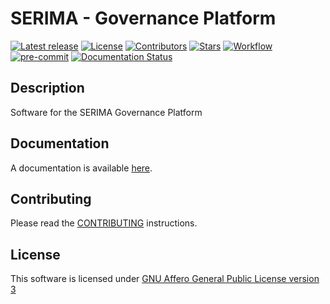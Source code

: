 # SERIMA - Governance Platform

[![Latest release](https://img.shields.io/github/release/informed-governance-project/governance-platform.svg?style=flat-square)](https://github.com/informed-governance-project/governance-platform/releases/latest)
[![License](https://img.shields.io/github/license/informed-governance-project/governance-platform.svg?style=flat-square)](https://www.gnu.org/licenses/agpl-3.0.html)
[![Contributors](https://img.shields.io/github/contributors/informed-governance-project/governance-platform.svg?style=flat-square)](https://github.com/informed-governance-project/governance-platform/graphs/contributors)
[![Stars](https://img.shields.io/github/stars/informed-governance-project/governance-platform.svg?style=flat-square)](https://github.com/informed-governance-project/governance-platform/stargazers)
[![Workflow](https://github.com/informed-governance-project/governance-platform/workflows/Python%20application%20tests/badge.svg?style=flat-square)](https://github.com/informed-governance-project/NISINP/actions?query=workflow%3A%22Python+application+tests%22)
[![pre-commit](https://img.shields.io/badge/pre--commit-enabled-brightgreen?logo=pre-commit&logoColor=white)](https://github.com/pre-commit/pre-commit)
[![Documentation Status](https://readthedocs.org/projects/serima/badge/?version=latest)](https://serima.readthedocs.io/en/latest/?badge=latest)

## Description

Software for the SERIMA Governance Platform


## Documentation

A documentation is available [here](https://serima.readthedocs.io).


## Contributing

Please read the [CONTRIBUTING](CONTRIBUTING.md) instructions.


## License

This software is licensed under
[GNU Affero General Public License version 3](https://www.gnu.org/licenses/agpl-3.0.html)
